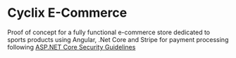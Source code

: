 # Cyclix E-Commerce

Proof of concept for a fully functional e-commerce store dedicated to sports products using Angular, .Net Core and Stripe for payment processing following [ASP.NET Core Security Guidelines](https://docs.microsoft.com/en-us/aspnet/core/security/?view=aspnetcore-3.1)
